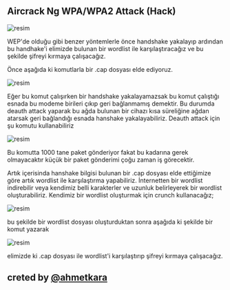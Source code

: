
## Aircrack Ng WPA/WPA2 Attack (Hack)

![resim](https://user-images.githubusercontent.com/18248422/176179455-3dbc443b-6377-4748-9c00-4998eb5db348.png)

 WEP'de olduğu gibi benzer yöntemlerle önce handshake yakalayıp ardından bu handhake'i elimizde bulunan bir wordlist ile karşılaştıracağız ve bu şekilde şifreyi kırmaya çalışacağız.

Önce aşağıda ki komutlarla bir .cap dosyası elde ediyoruz.

![resim](https://user-images.githubusercontent.com/18248422/176179468-eea2ffdc-a06a-4fd6-aa84-dfaa7f8e88ba.png)

Eğer bu komut çalışırken bir handshake yakalayamazsak bu komut çalıştığı esnada bu modeme birileri çıkıp geri bağlanmamış demektir. Bu durumda deauth attack yaparak bu ağda bulunan bir cihazı kısa süreliğine ağdan atarsak geri bağlandığı esnada hanshake yakalayabiliriz. Deauth attack için şu komutu kullanabiliriz

![resim](https://user-images.githubusercontent.com/18248422/176179524-51441726-f7cf-4f19-84e8-65a165c0b757.png)

Bu komutta 1000 tane paket gönderiyor fakat bu kadarına gerek olmayacaktır küçük bir paket gönderimi çoğu zaman iş görecektir.

Artık içerisinda hanshake bilgisi bulunan bir .cap dosyası elde ettiğimize göre artık wordlist ile karşılaştırma yapabiliriz. İnternetten bir wordlist indirebilir veya kendimiz belli karakterler ve uzunluk belirleyerek bir wordlist oluşturabiliriz. Kendimiz bir wordlist oluşturmak için crunch kullanacağız;

![resim](https://user-images.githubusercontent.com/18248422/176179547-ad36a20d-4a90-49ca-a6af-e446a44022a5.png)

bu şekilde bir wordlist dosyası oluşturduktan sonra aşağıda ki şekilde bir komut yazarak

![resim](https://user-images.githubusercontent.com/18248422/176179593-4f7c1cac-6a80-4c87-aff0-fd06e7057d9f.png)

elimizde ki .cap dosyası ile wordlist'i karşılaştırıp şifreyi kırmaya çalışacağız.

## creted by [@ahmetkara](https://github.com/ahmetQara)
